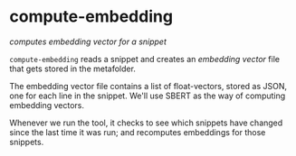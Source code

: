 # compute-embedding
*computes embedding vector for a snippet*

`compute-embedding` reads a snippet and creates an *embedding vector* file that gets stored in the metafolder.

The embedding vector file contains a list of float-vectors, stored as JSON, one for each line in the snippet. We'll use SBERT as the way of computing embedding vectors.

Whenever we run the tool, it checks to see which snippets have changed since the last time it was run; and recomputes embeddings for those snippets.
